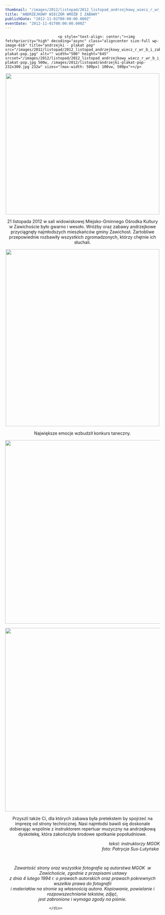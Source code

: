 ```yaml
---
thumbnail: "/images/2012/listopad/2012_listopad_andrzejkowy_wiecz_r_wr_b_i_zabawy_2012_11_andrzejkowy_wiecz_r_wr_b_i_zabawy_andrzejki-plakat-pop.jpg"
title: "ANDRZEJKOWY WIECZÓR WRÓŻB I ZABAWY"
publishDate: "2012-11-01T00:00:00.000Z"
eventDate: "2012-11-01T00:00:00.000Z"
---
```


<div class="entry-content">
							
							<p style="text-align: center;"><img fetchpriority="high" decoding="async" class="aligncenter size-full wp-image-616" title="andrzejki - plakat pop" src="/images/2012/listopad/2012_listopad_andrzejkowy_wiecz_r_wr_b_i_zabawy_2012_11_andrzejkowy_wiecz_r_wr_b_i_zabawy_andrzejki-plakat-pop.jpg" alt="" width="500" height="645" srcset="/images/2012/listopad/2012_listopad_andrzejkowy_wiecz_r_wr_b_i_zabawy_2012_11_andrzejkowy_wiecz_r_wr_b_i_zabawy_andrzejki-plakat-pop.jpg 500w, /images/2012/listopad/andrzejki-plakat-pop-232x300.jpg 232w" sizes="(max-width: 500px) 100vw, 500px"></p>
<p style="text-align: center;"><img decoding="async" class="aligncenter size-full wp-image-607" title="DSC_0012" src="/images/2012/listopad/2012_listopad_andrzejkowy_wiecz_r_wr_b_i_zabawy_2012_11_andrzejkowy_wiecz_r_wr_b_i_zabawy_DSC_0012.jpg" alt="" width="500" height="460" srcset="/images/2012/listopad/2012_listopad_andrzejkowy_wiecz_r_wr_b_i_zabawy_2012_11_andrzejkowy_wiecz_r_wr_b_i_zabawy_DSC_0012.jpg 500w, /images/2012/listopad/DSC_0012-300x276.jpg 300w" sizes="(max-width: 500px) 100vw, 500px"></p>
<p style="text-align: center;">21 listopada 2012 w sali widowiskowej Miejsko-Gminnego Ośrodka Kultury w Zawichoście było gwarno i wesoło. Wróżby oraz zabawy andrzejkowe przyciągnęły najmłodszych mieszkańców gminy Zawichost. Żartobliwe przepowiednie rozbawiły wszystkich zgromadzonych, którzy chętnie ich słuchali.</p>
<p style="text-align: center;"><img decoding="async" class="aligncenter size-full wp-image-608" title="DSC_0024" src="/images/2012/listopad/2012_listopad_andrzejkowy_wiecz_r_wr_b_i_zabawy_2012_11_andrzejkowy_wiecz_r_wr_b_i_zabawy_DSC_0024.jpg" alt="" width="500" height="577" srcset="/images/2012/listopad/2012_listopad_andrzejkowy_wiecz_r_wr_b_i_zabawy_2012_11_andrzejkowy_wiecz_r_wr_b_i_zabawy_DSC_0024.jpg 500w, /images/2012/listopad/DSC_0024-259x300.jpg 259w" sizes="(max-width: 500px) 100vw, 500px"></p>
<p style="text-align: center;">Największe emocje wzbudził konkurs taneczny.</p>
<p style="text-align: center;"><img loading="lazy" decoding="async" class="aligncenter size-full wp-image-609" title="DSC_0031" src="/images/2012/listopad/2012_listopad_andrzejkowy_wiecz_r_wr_b_i_zabawy_2012_11_andrzejkowy_wiecz_r_wr_b_i_zabawy_DSC_00311.jpg" alt="" width="900" height="598" srcset="/images/2012/listopad/2012_listopad_andrzejkowy_wiecz_r_wr_b_i_zabawy_2012_11_andrzejkowy_wiecz_r_wr_b_i_zabawy_DSC_00311.jpg 900w, /images/2012/listopad/DSC_00311-300x199.jpg 300w" sizes="(max-width: 900px) 100vw, 900px"></p>
<p style="text-align: center;"><img loading="lazy" decoding="async" class="aligncenter size-full wp-image-606" title="DSC_0007" src="/images/2012/listopad/2012_listopad_andrzejkowy_wiecz_r_wr_b_i_zabawy_2012_11_andrzejkowy_wiecz_r_wr_b_i_zabawy_DSC_0007.jpg" alt="" width="900" height="598" srcset="/images/2012/listopad/2012_listopad_andrzejkowy_wiecz_r_wr_b_i_zabawy_2012_11_andrzejkowy_wiecz_r_wr_b_i_zabawy_DSC_0007.jpg 900w, /images/2012/listopad/DSC_0007-300x199.jpg 300w" sizes="(max-width: 900px) 100vw, 900px"></p>
<p style="text-align: center;">Przyszli także Ci, dla których zabawa była pretekstem by spojrzeć na imprezę od strony technicznej. Nasi najmłodsi bawili się doskonale dobierając wspólnie z instruktorem repertuar muzyczny na andrzejkową dyskotekę, która zakończyła środowe spotkanie popołudniowe.</p>
<p style="text-align: right;"><em>tekst: instruktorzy MGOK<br>
<em>foto: Patrycja Sus-Lutyńska</em>&nbsp;</em></p>
<p>&nbsp;</p>
<p style="text-align: center;"><em>Zawartość strony oraz wszystkie fotografie są autorstwa MGOK &nbsp;w &nbsp;Zawichoście, zgodnie z przepisami ustawy<br>
z dnia 4 lutego 1994 r. o prawach autorskich oraz prawach pokrewnych wszelkie prawa do fotografii<br>
i materiałów na stronie są własnością autora. Kopiowanie, powielanie i rozpowszechnianie tekstów, zdjęć,<br>
jest zabronione i wymaga zgody na piśmie.</em></p>
						
						</div>
